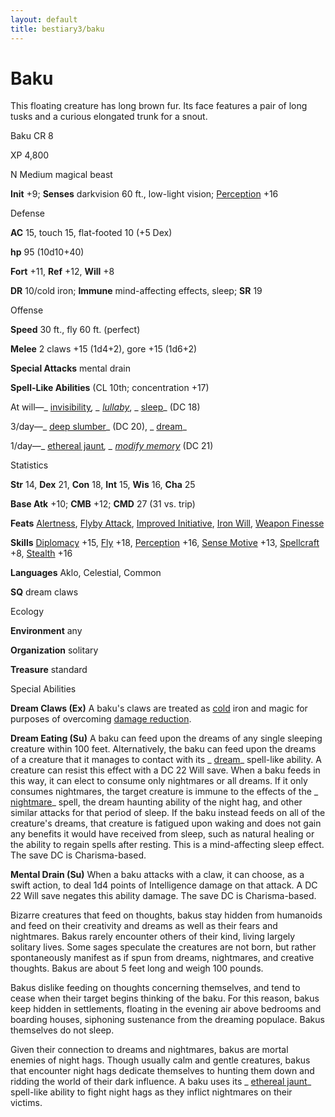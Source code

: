 ```yaml
---
layout: default
title: bestiary3/baku
---
```

# Baku

This floating creature has long brown fur. Its face features a pair of long tusks and a curious elongated trunk for a snout.

Baku CR 8

XP 4,800

N Medium magical beast

**Init** +9; **Senses** darkvision 60 ft., low-light vision; [Perception](skills/perception#_perception) +16

Defense

**AC** 15, touch 15, flat-footed 10 (+5 Dex)

**hp** 95 (10d10+40)

**Fort** +11, **Ref** +12, **Will** +8

**DR** 10/cold iron; **Immune** mind-affecting effects, sleep; **SR** 19

Offense

**Speed** 30 ft., fly 60 ft. (perfect)

**Melee** 2 claws +15 (1d4+2), gore +15 (1d6+2)

**Special Attacks** mental drain

**Spell-Like Abilities** (CL 10th; concentration +17)

At will—_ [invisibility](spells/invisibility#_invisibility)_, _ [lullaby](spells/lullaby#_lullaby)_, _ [sleep](spells/sleep#_sleep)_ (DC 18)

3/day—_ [deep slumber](spells/deepSlumber#_deep-slumber)_ (DC 20), _ [dream](spells/dream#_dream)_

1/day—_ [ethereal jaunt](spells/etherealJaunt#_ethereal-jaunt)_, _ [modify memory](spells/modifyMemory#_modify-memory)_ (DC 21)

Statistics

**Str** 14, **Dex** 21, **Con** 18, **Int** 15, **Wis** 16, **Cha** 25

**Base Atk** +10; **CMB** +12; **CMD** 27 (31 vs. trip)

**Feats** [Alertness](feats#_alertness), [Flyby Attack](monsters/monsterFeats#_flyby-attack), [Improved Initiative](feats#_improved-initiative), [Iron Will](feats#_iron-will), [Weapon Finesse](feats#_weapon-finesse)

**Skills** [Diplomacy](skills/diplomacy#_diplomacy) +15, [Fly](skills/fly#_fly) +18, [Perception](skills/perception#_perception) +16, [Sense Motive](skills/senseMotive#_sense-motive) +13, [Spellcraft](skills/spellcraft#_spellcraft) +8, [Stealth](skills/stealth#_stealth) +16

**Languages** Aklo, Celestial, Common

**SQ** dream claws

Ecology

**Environment** any

**Organization** solitary

**Treasure** standard

Special Abilities

**Dream Claws (Ex)** A baku's claws are treated as [cold](monsters/creatureTypes#_cold-subtype) iron and magic for purposes of overcoming [damage reduction](monsters/universalMonsterRules#_damage-reduction-(ex-or-su)).

**Dream Eating (Su)** A baku can feed upon the dreams of any single sleeping creature within 100 feet. Alternatively, the baku can feed upon the dreams of a creature that it manages to contact with its _ [dream](spells/dream#_dream)_ spell-like ability. A creature can resist this effect with a DC 22 Will save. When a baku feeds in this way, it can elect to consume only nightmares or all dreams. If it only consumes nightmares, the target creature is immune to the effects of the _ [nightmare](spells/nightmare#_nightmare)_ spell, the dream haunting ability of the night hag, and other similar attacks for that period of sleep. If the baku instead feeds on all of the creature's dreams, that creature is fatigued upon waking and does not gain any benefits it would have received from sleep, such as natural healing or the ability to regain spells after resting. This is a mind-affecting sleep effect. The save DC is Charisma-based.

**Mental Drain (Su)** When a baku attacks with a claw, it can choose, as a swift action, to deal 1d4 points of Intelligence damage on that attack. A DC 22 Will save negates this ability damage. The save DC is Charisma-based.

Bizarre creatures that feed on thoughts, bakus stay hidden from humanoids and feed on their creativity and dreams as well as their fears and nightmares. Bakus rarely encounter others of their kind, living largely solitary lives. Some sages speculate the creatures are not born, but rather spontaneously manifest as if spun from dreams, nightmares, and creative thoughts. Bakus are about 5 feet long and weigh 100 pounds.

Bakus dislike feeding on thoughts concerning themselves, and tend to cease when their target begins thinking of the baku. For this reason, bakus keep hidden in settlements, floating in the evening air above bedrooms and boarding houses, siphoning sustenance from the dreaming populace. Bakus themselves do not sleep.

Given their connection to dreams and nightmares, bakus are mortal enemies of night hags. Though usually calm and gentle creatures, bakus that encounter night hags dedicate themselves to hunting them down and ridding the world of their dark influence. A baku uses its _ [ethereal jaunt](spells/etherealJaunt#_ethereal-jaunt)_ spell-like ability to fight night hags as they inflict nightmares on their victims.

